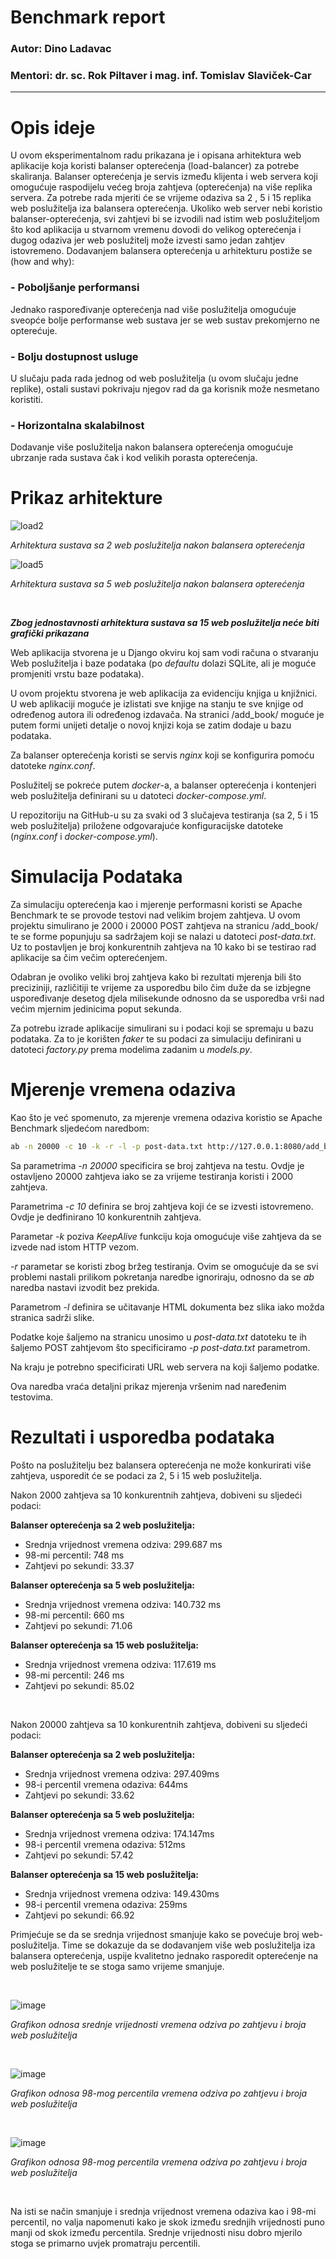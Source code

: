 # Benchmark report
### Autor: Dino Ladavac
### Mentori: dr. sc. Rok Piltaver i mag. inf. Tomislav Slaviček-Car


<hr>

# Opis ideje 

U ovom eksperimentalnom radu prikazana je i opisana arhitektura web aplikacije koja koristi balanser opterećenja (load-balancer) za potrebe skaliranja. Balanser opterećenja je servis između klijenta i web servera koji omogućuje raspodijelu većeg broja zahtjeva (opterećenja) na više replika servera. Za potrebe rada mjeriti će se vrijeme odaziva sa 2 , 5 i 15 replika web poslužitelja iza balansera opterećenja. Ukoliko web server nebi koristio balanser-opterećenja, svi zahtjevi bi se izvodili nad istim web poslužiteljom što kod aplikacija u stvarnom vremenu dovodi do velikog opterećenja i dugog odaziva jer web poslužitelj može izvesti samo jedan zahtjev istovremeno. Dodavanjem balansera opterećenja u arhitekturu postiže se (how and why):

### - Poboljšanje performansi

Jednako raspoređivanje opterećenja nad više poslužitelja omogućuje sveopće bolje performanse web sustava jer se web sustav prekomjerno ne opterećuje.

### - Bolju dostupnost usluge
U slučaju pada rada jednog od web poslužitelja (u ovom slučaju jedne replike), ostali sustavi pokrivaju njegov rad da ga korisnik može nesmetano koristiti.

### - Horizontalna skalabilnost
Dodavanje više poslužitelja nakon balansera opterećenja omogućuje ubrzanje rada sustava čak i kod velikih porasta opterećenja.

# Prikaz arhitekture 


![load2](https://hackmd.io/_uploads/BJfY-QIvp.png)

*Arhitektura sustava sa 2 web poslužitelja nakon balansera opterećenja*

![load5](https://hackmd.io/_uploads/Bk-P7QIvT.png)

*Arhitektura sustava sa 5 web poslužitelja nakon balansera opterećenja*

<br>

***Zbog jednostavnosti arhitektura sustava sa 15 web poslužitelja neće biti grafički prikazana***

Web aplikacija stvorena je u Django okviru koj sam vodi računa o stvaranju Web poslužitelja i baze podataka (po *defaultu* dolazi SQLite, ali je moguće promjeniti vrstu baze podataka).

U ovom projektu stvorena je web aplikacija za evidenciju knjiga u knjižnici. U web aplikaciji moguće je izlistati sve knjige na stanju te sve knjige od određenog autora ili određenog izdavača. Na stranici /add_book/ moguće je putem formi unijeti detalje o novoj knjizi koja se zatim dodaje u bazu podataka.

Za balanser opterećenja koristi se servis *nginx* koji se konfigurira pomoću datoteke *nginx.conf*.

Poslužitelj se pokreće putem *docker*-a, a balanser opterećenja i kontenjeri web poslužitelja definirani su u datoteci *docker-compose.yml*. 

U repozitoriju na GitHub-u su za svaki od 3 slučajeva testiranja (sa 2, 5  i 15 web poslužitelja) priložene odgovarajuće konfiguracijske datoteke (*nginx.conf* i *docker-compose.yml*).

# Simulacija Podataka

Za simulaciju opterećenja kao i mjerenje performasni koristi se Apache Benchmark te se provode testovi nad velikim brojem zahtjeva. U ovom projektu simulirano je 2000 i 20000 POST zahtjeva na stranicu /add_book/ te se forme popunjuju sa sadržajem koji se nalazi u datoteci *post-data.txt*. Uz to postavljen je broj konkurentnih zahtjeva na 10 kako bi se testirao rad aplikacije sa čim večim opterećenjem.

Odabran je ovoliko veliki broj zahtjeva kako bi rezultati mjerenja bili što preciziniji, različitiji te vrijeme za usporedbu bilo čim duže da se izbjegne uspoređivanje desetog djela milisekunde odnosno da se usporedba vrši nad većim mjernim jedinicima poput sekunda.

Za potrebu izrade aplikacije simulirani su i podaci koji se spremaju u bazu podataka. Za to je korišten *faker* te su podaci za simulaciju definirani u datoteci *factory.py*  prema modelima zadanim u *models.py*.


# Mjerenje vremena odaziva

Kao što je već spomenuto, za mjerenje vremena odaziva koristio se Apache Benchmark sljedećom naredbom:

```bash
ab -n 20000 -c 10 -k -r -l -p post-data.txt http://127.0.0.1:8080/add_book/
```

Sa parametrima *-n 20000* specificira se broj zahtjeva na testu. Ovdje je ostavljeno 20000 zahtjeva iako se za vrijeme testiranja koristi i 2000 zahtjeva.

Parametrima *-c 10* definira se broj zahtjeva koji će se izvesti istovremeno. Ovdje je dedfinirano 10 konkurentnih zahtjeva.

Parametar *-k* poziva *KeepAlive* funkciju koja omogućuje više zahtjeva da se izvede nad istom HTTP vezom.

*-r* parametar se koristi zbog bržeg testiranja. Ovim se omogućuje da se svi problemi nastali prilikom pokretanja naredbe ignoriraju, odnosno da se *ab* naredba nastavi izvodit bez prekida.


Parametrom *-l* definira se učitavanje HTML dokumenta bez slika iako možda stranica sadrži slike.

Podatke koje šaljemo na stranicu unosimo u *post-data.txt* datoteku te ih šaljemo POST zahtjevom što specificiramo *-p post-data.txt* parametrom.

Na kraju je potrebno specificirati URL web servera na koji šaljemo podatke.

Ova naredba vraća detaljni prikaz mjerenja vršenim nad naređenim testovima.


# Rezultati i usporedba podataka

Pošto na poslužitelju bez balansera opterećenja ne može konkurirati više zahtjeva, usporedit će se podaci za 2, 5 i 15 web poslužitelja.

Nakon 2000 zahtjeva sa 10 konkurentnih zahtjeva, dobiveni su sljedeći podaci:

**Balanser opterećenja sa 2 web poslužitelja:**

- Srednja vrijednost vremena odziva: 299.687 ms
- 98-mi percentil: 748 ms
- Zahtjevi po sekundi: 33.37

**Balanser opterećenja sa 5 web poslužitelja:**

- Srednja vrijednost vremena odziva: 140.732 ms
- 98-mi percentil: 660 ms
- Zahtjevi po sekundi: 71.06


**Balanser opterećenja sa 15 web poslužitelja:**

- Srednja vrijednost vremena odziva: 117.619 ms
- 98-mi percentil: 246 ms
- Zahtjevi po sekundi: 85.02

<br>

Nakon 20000 zahtjeva sa 10 konkurentnih zahtjeva, dobiveni su sljedeći podaci:

**Balanser opterećenja sa 2 web poslužitelja:**
- Srednja vrijednost vremena odziva:  297.409ms
- 98-i percentil vremena odaziva: 644ms
- Zahtjevi po sekundi: 33.62

**Balanser opterećenja sa 5 web poslužitelja:**
- Srednja vrijednost vremena odziva: 174.147ms
- 98-i percentil vremena odaziva:  512ms
- Zahtjevi po sekundi: 57.42

**Balanser opterećenja sa 15 web poslužitelja:**
- Srednja vrijednost vremena odziva: 149.430ms
- 98-i percentil vremena odaziva:  259ms
- Zahtjevi po sekundi: 66.92

Primjećuje se da se srednja vrijednost smanjuje kako se povećuje broj web-poslužitelja. Time se dokazuje da se dodavanjem više web poslužitelja iza balansera opterećenja, uspije kvalitetno jednako rasporedit opterećenje na web poslužitelje te se stoga samo vrijeme smanjuje.

<br>


![image](https://hackmd.io/_uploads/BJoZrULwT.png)


*Grafikon odnosa srednje vrijednosti vremena odziva po zahtjevu i broja web poslužitelja*


<br>


![image](https://hackmd.io/_uploads/SkmRUL8PT.png)



*Grafikon odnosa 98-mog percentila vremena odziva po zahtjevu i broja web poslužitelja*


<br>

![image](https://hackmd.io/_uploads/rkljDI8DT.png)

*Grafikon odnosa 98-mog percentila vremena odziva po zahtjevu i broja web poslužitelja*


<br>

Na isti se način smanjuje i srednja vrijednost  vremena odaziva kao i 98-mi percentil, no valja napomenuti kako je skok između srednjih vrijednosti puno manji od skok između percentila. Srednje vrijednosti nisu dobro mjerilo stoga se primarno uvjek promatraju percentili.


